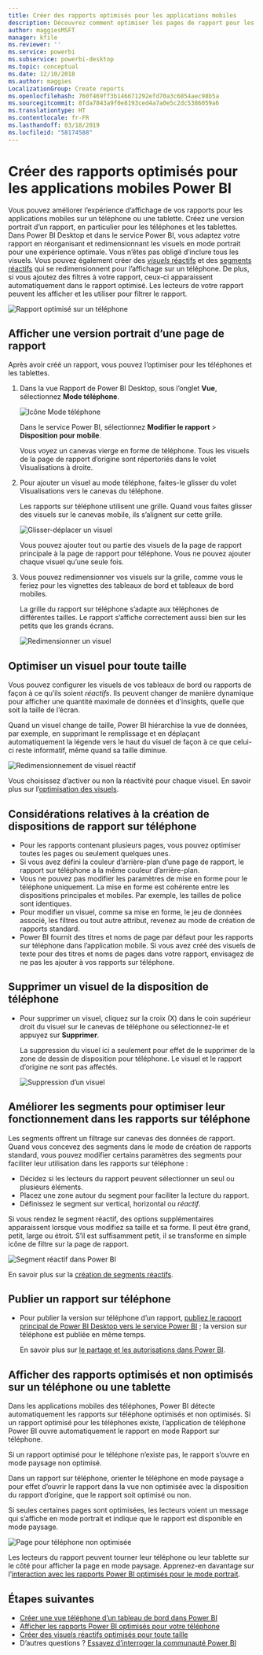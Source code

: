 ```yaml
---
title: Créer des rapports optimisés pour les applications mobiles
description: Découvrez comment optimiser les pages de rapport pour les applications mobiles Power BI en créant une version portrait du rapport spécialement pour les téléphones et les tablettes.
author: maggiesMSFT
manager: kfile
ms.reviewer: ''
ms.service: powerbi
ms.subservice: powerbi-desktop
ms.topic: conceptual
ms.date: 12/10/2018
ms.author: maggies
LocalizationGroup: Create reports
ms.openlocfilehash: 760f469ff3b146671292efd70a3c6854aec98b5a
ms.sourcegitcommit: 8fda7843a9f0e8193ced4a7a0e5c2dc5386059a6
ms.translationtype: HT
ms.contentlocale: fr-FR
ms.lasthandoff: 03/18/2019
ms.locfileid: "58174588"
---
```

# <a name="create-reports-optimized-for-the-power-bi-mobile-apps"></a>Créer des rapports optimisés pour les applications mobiles Power BI
Vous pouvez améliorer l’expérience d’affichage de vos rapports pour les applications mobiles sur un téléphone ou une tablette. Créez une version portrait d’un rapport, en particulier pour les téléphones et les tablettes. Dans Power BI Desktop et dans le service Power BI, vous adaptez votre rapport en réorganisant et redimensionnant les visuels en mode portrait pour une expérience optimale. Vous n’êtes pas obligé d’inclure tous les visuels. Vous pouvez également créer des [*visuels* réactifs](#optimize-a-visual-for-any-size) et des [segments réactifs](#enhance-slicers-to-work-well-in-phone-reports) qui se redimensionnent pour l’affichage sur un téléphone. De plus, si vous ajoutez des filtres à votre rapport, ceux-ci apparaissent automatiquement dans le rapport optimisé. Les lecteurs de votre rapport peuvent les afficher et les utiliser pour filtrer le rapport.

![Rapport optimisé sur un téléphone](media/desktop-create-phone-report/desktop-create-phone-report-1.png)

## <a name="lay-out-a-portrait-version-of-a-report-page"></a>Afficher une version portrait d’une page de rapport

Après avoir créé un rapport, vous pouvez l’optimiser pour les téléphones et les tablettes.

1. Dans la vue Rapport de Power BI Desktop, sous l’onglet **Vue**, sélectionnez **Mode téléphone**.  
   
    ![Icône Mode téléphone](media/desktop-create-phone-report/desktop-create-phone-report-3.png)
   
    Dans le service Power BI, sélectionnez **Modifier le rapport** > **Disposition pour mobile**.

    Vous voyez un canevas vierge en forme de téléphone. Tous les visuels de la page de rapport d’origine sont répertoriés dans le volet Visualisations à droite.

3. Pour ajouter un visuel au mode téléphone, faites-le glisser du volet Visualisations vers le canevas du téléphone.
   
    Les rapports sur téléphone utilisent une grille. Quand vous faites glisser des visuels sur le canevas mobile, ils s’alignent sur cette grille.
   
    ![Glisser-déplacer un visuel](media/desktop-create-phone-report/desktop-create-phone-report-4.gif)
   
    Vous pouvez ajouter tout ou partie des visuels de la page de rapport principale à la page de rapport pour téléphone. Vous ne pouvez ajouter chaque visuel qu’une seule fois.

4. Vous pouvez redimensionner vos visuels sur la grille, comme vous le feriez pour les vignettes des tableaux de bord et tableaux de bord mobiles.
   
   La grille du rapport sur téléphone s’adapte aux téléphones de différentes tailles. Le rapport s’affiche correctement aussi bien sur les petits que les grands écrans.
   
   ![Redimensionner un visuel](media/desktop-create-phone-report/desktop-create-phone-report-5.gif)

## <a name="optimize-a-visual-for-any-size"></a>Optimiser un visuel pour toute taille
Vous pouvez configurer les visuels de vos tableaux de bord ou rapports de façon à ce qu’ils soient *réactifs*. Ils peuvent changer de manière dynamique pour afficher une quantité maximale de données et d’insights, quelle que soit la taille de l’écran. 

Quand un visuel change de taille, Power BI hiérarchise la vue de données, par exemple, en supprimant le remplissage et en déplaçant automatiquement la légende vers le haut du visuel de façon à ce que celui-ci reste informatif, même quand sa taille diminue.

![Redimensionnement de visuel réactif](media/desktop-create-phone-report/desktop-create-phone-report-6.gif)

Vous choisissez d’activer ou non la réactivité pour chaque visuel. En savoir plus sur l’[optimisation des visuels](visuals/desktop-create-responsive-visuals.md).

## <a name="considerations-when-creating-phone-report-layouts"></a>Considérations relatives à la création de dispositions de rapport sur téléphone
* Pour les rapports contenant plusieurs pages, vous pouvez optimiser toutes les pages ou seulement quelques unes. 
* Si vous avez défini la couleur d’arrière-plan d’une page de rapport, le rapport sur téléphone a la même couleur d’arrière-plan.
* Vous ne pouvez pas modifier les paramètres de mise en forme pour le téléphone uniquement. La mise en forme est cohérente entre les dispositions principales et mobiles. Par exemple, les tailles de police sont identiques.
* Pour modifier un visuel, comme sa mise en forme, le jeu de données associé, les filtres ou tout autre attribut, revenez au mode de création de rapports standard.
* Power BI fournit des titres et noms de page par défaut pour les rapports sur téléphone dans l’application mobile. Si vous avez créé des visuels de texte pour des titres et noms de pages dans votre rapport, envisagez de ne pas les ajouter à vos rapports sur téléphone.     

## <a name="remove-a-visual-from-the-phone-layout"></a>Supprimer un visuel de la disposition de téléphone
* Pour supprimer un visuel, cliquez sur la croix (X) dans le coin supérieur droit du visuel sur le canevas de téléphone ou sélectionnez-le et appuyez sur **Supprimer**.
  
   La suppression du visuel ici a seulement pour effet de le supprimer de la zone de dessin de disposition pour téléphone. Le visuel et le rapport d’origine ne sont pas affectés.
  
   ![Suppression d’un visuel](media/desktop-create-phone-report/desktop-create-phone-report-7.gif)

## <a name="enhance-slicers-to-work-well-in-phone-reports"></a>Améliorer les segments pour optimiser leur fonctionnement dans les rapports sur téléphone
Les segments offrent un filtrage sur canevas des données de rapport. Quand vous concevez des segments dans le mode de création de rapports standard, vous pouvez modifier certains paramètres des segments pour faciliter leur utilisation dans les rapports sur téléphone :

* Décidez si les lecteurs du rapport peuvent sélectionner un seul ou plusieurs éléments.
* Placez une zone autour du segment pour faciliter la lecture du rapport.
* Définissez le segment sur vertical, horizontal ou *réactif*. 

Si vous rendez le segment réactif, des options supplémentaires apparaissent lorsque vous modifiez sa taille et sa forme. Il peut être grand, petit, large ou étroit. S’il est suffisamment petit, il se transforme en simple icône de filtre sur la page de rapport. 

![Segment réactif dans Power BI](media/desktop-create-phone-report/desktop-create-phone-report-8.png)

En savoir plus sur la [création de segments réactifs](power-bi-slicer-filter-responsive.md).

## <a name="publish-a-phone-report"></a>Publier un rapport sur téléphone
* Pour publier la version sur téléphone d’un rapport, [publiez le rapport principal de Power BI Desktop vers le service Power BI](desktop-upload-desktop-files.md) ; la version sur téléphone est publiée en même temps.
  
    En savoir plus sur [le partage et les autorisations dans Power BI](service-how-to-collaborate-distribute-dashboards-reports.md).

## <a name="view-optimized-and-unoptimized-reports-on-a-phone-or-tablet"></a>Afficher des rapports optimisés et non optimisés sur un téléphone ou une tablette
Dans les applications mobiles des téléphones, Power BI détecte automatiquement les rapports sur téléphone optimisés et non optimisés. Si un rapport optimisé pour les téléphones existe, l’application de téléphone Power BI ouvre automatiquement le rapport en mode Rapport sur téléphone.

Si un rapport optimisé pour le téléphone n’existe pas, le rapport s’ouvre en mode paysage non optimisé.  

Dans un rapport sur téléphone, orienter le téléphone en mode paysage a pour effet d’ouvrir le rapport dans la vue non optimisée avec la disposition du rapport d’origine, que le rapport soit optimisé ou non.

Si seules certaines pages sont optimisées, les lecteurs voient un message qui s’affiche en mode portrait et indique que le rapport est disponible en mode paysage.

![Page pour téléphone non optimisée](media/desktop-create-phone-report/desktop-create-phone-report-9.png)

Les lecteurs du rapport peuvent tourner leur téléphone ou leur tablette sur le côté pour afficher la page en mode paysage. Apprenez-en davantage sur l’[interaction avec les rapports Power BI optimisés pour le mode portrait](consumer/mobile/mobile-apps-view-phone-report.md).

## <a name="next-steps"></a>Étapes suivantes
* [Créer une vue téléphone d’un tableau de bord dans Power BI](service-create-dashboard-mobile-phone-view.md)
* [Afficher les rapports Power BI optimisés pour votre téléphone](consumer/mobile/mobile-apps-view-phone-report.md)
* [Créer des visuels réactifs optimisés pour toute taille](visuals/desktop-create-responsive-visuals.md)
* D’autres questions ? [Essayez d’interroger la communauté Power BI](http://community.powerbi.com/)

